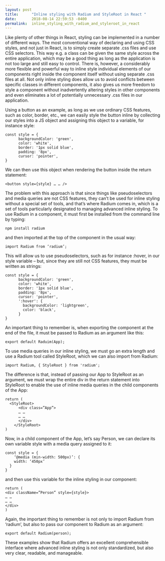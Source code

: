 ```yaml
---
layout: post
title:      "Inline styling with Radium and StyleRoot in React "
date:       2018-08-14 22:59:53 -0400
permalink:  inline_styling_with_radium_and_styleroot_in_react
---
```



Like plenty of other things in React, styling can be implemented in a number of different ways. The most conventional way of declaring and using CSS styles, and not just in React, is to simply create separate .css files and use CSS selectors. This way e.g. a class can be given the same style across the entire application, which may be a good thing as long as the application is not too large and still easy to control. There is, however, a considerably more flexible and powerful way to inline style individual elements of our components right inside the component itself without using separate .css files at all. Not only inline styling does allow us to avoid conflicts between specific classes in different components, it also gives us more freedom to style a component without inadvertently altering styles in other components and even eliminates a lot of potentially unnecessary .css files in our application. 

Using a button as an example, as long as we use ordinary CSS features, such as color, border, etc., we can easily style the button inline by collecting our styles into a JS object and assigning this object to a variable, for instance style: 

```
const style = {
      backgroundColor: 'green',
      color: 'white',
      border: '1px solid blue',
      padding: '8px',
      cursor: 'pointer', 
}

```

We can then use this object when rendering the button inside the return statement: 

```
<button style={style} … … /> 
```

The problem with this approach is that since things like pseudoselectors and media queries are not CSS features, they can’t be used for inline styling without a special set of tools, and that’s where Radium comes in, which is a set of tools particularly designated to managing advanced inline styling. To use Radium in a component, it must first be installed from the command line by typing: 

```
npm install radium 
```

and then imported at the top of the component in the usual way: 

```
import Radium from ‘radium’;
```

This will allow us to use pseudoselectors, such as for instance :hover, in our style variable – but, since they are still not CSS features, they must be written as strings: 

```
const style = {
      backgroundColor: 'green',
      color: 'white',
      border: '1px solid blue',
      padding: '8px',
      cursor: 'pointer',
      ':hover': {
        backgroundColor: 'lightgreen',
        color: 'black',
      } 
}
```

An important thing to remember is, when exporting the component at the end of the file, it must be passed to Radium as an argument like this: 

```
export default Raduim(App); 
```

To use media queries in our inline styling, we must go an extra length and use a Radium tool called StyleRoot, which we can also import from Radium: 

```
import Radium, { StyleRoot } from 'radium'; 
```

The difference is that, instead of passing our App to StyleRoot as an argument, we must wrap the entire div in the return statement into StyleRoot to enable the use of inline media queries in the child components of the App: 

```
return (
  <StyleRoot>
      <div class=”App”> 
      … … 
      … … 
      </div>
    </StyleRoot> 
) 
```

Now, in a child component of the App, let’s say Person, we can declare its own variable style with a media query assigned to it: 

```
const style = {
    ‘@media (min-width: 500px)’: {
    width: ‘450px’
  }
}
```

and then use this variable for the inline styling in our component: 

```
return (
<div className=”Person” style={style}>
… …
… …
</div>
)
```

Again, the important thing to remember is not only to import Radium from ‘radium’, but also to pass our component to Radium as an argument: 

```
export default Radium(person);
```

These examples show that Radium offers an excellent comprehensible interface where advanced inline styling is not only standardized, but also very clear, readable, and manageable. 
